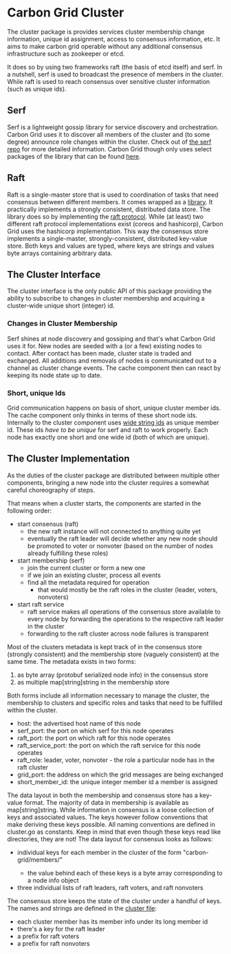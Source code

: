 # Carbon Grid Cluster

The cluster package is provides services cluster membership change information, unique id assignment, access to consensus information, etc. It aims to make carbon grid operable without any additional consensus infrastructure such as zookeeper or etcd.

It does so by using two frameworks raft (the basis of etcd itself) and serf. In a nutshell, serf is used to broadcast the presence of members in the cluster. While raft is used to reach consensus over sensitive cluster information (such as unique ids).

## Serf

Serf is a lightweight gossip library for service discovery and orchestration. Carbon Grid uses it to discover all members of the cluster and (to some degree) announce role changes within the cluster. Check out of [the serf repo](https://github.com/hashicorp/serf) for more detailed information. Carbon Grid though only uses select packages of the library that can be found [here](https://github.com/hashicorp/serf/tree/master/serf).

## Raft

Raft is a single-master store that is used to coordination of tasks that need consensus between different members. It comes wrapped as a [library](https://github.com/hashicorp/raft). It practically implements a strongly consistent, distributed data store. The library does so by implementing the [raft protocol](http://thesecretlivesofdata.com/raft/). While (at least) two different raft protocol implementations exist (coreos and hashicorp), Carbon Grid uses the hashicorp implementation. This way the consensus store implements a single-master, strongly-consistent, distributed key-value store. Both keys and values are typed, where keys are strings and values byte arrays containing arbitrary data.

## The Cluster Interface

The cluster interface is the only public API of this package providing the ability to subscribe to changes in cluster membership and acquiring a cluster-wide unique short (integer) id.

### Changes in Cluster Membership

Serf shines at node discovery and gossiping and that's what Carbon Grid uses it for. New nodes are seeded with a (or a few) existing nodes to contact. After contact has been made, cluster state is traded and exchanged. All additions and removals of nodes is communicated out to a channel as cluster change events. The cache component then can react by keeping its node state up to date.

### Short, unique Ids

Grid communication happens on basis of short, unique cluster member ids. The cache component only thinks in terms of these short node ids. Internally to the cluster component uses [wide string ids](https://github.com/oklog/ulid) as unique member id. These ids *have to be unique* for serf and raft to work properly. Each node has exactly one short and one wide id (both of which are unique).

## The Cluster Implementation

As the duties of the cluster package are distributed between multiple other components, bringing a new node into the cluster requires a somewhat careful choreography of steps.

That means when a cluster starts, the components are started in the following order:
* start consensus (raft)
  * the new raft instance will not connected to anything quite yet
  * eventually the raft leader will decide whether any new node should be promoted to voter or nonvoter (based on the number of nodes already fulfilling these roles)
* start membership (serf)
  * join the current cluster or form a new one
  * if we join an existing cluster, process all events
  * find all the metadata required for operation
    * that would mostly be the raft roles in the cluster (leader, voters, nonvoters)
* start raft service
  * raft service makes all operations of the consensus store available to every node by forwarding the operations to the respective raft leader in the cluster
  * forwarding to the raft cluster across node failures is transparent

Most of the clusters metadata is kept track of in the consensus store (strongly consistent) and the membership store (vaguely consistent) at the same time.
The metadata exists in two forms:
1. as byte array (protobuf serialized node info) in the consensus store
2. as multiple map[string]string in the membership store

Both forms include all information necessary to manage the cluster, the membership to clusters and specific roles and tasks that need to be fulfilled within the cluster.
  * host: the advertised host name of this node
  * serf_port: the port on which serf for this node operates
  * raft_port: the port on which raft for this node operates
  * raft_service_port: the port on which the raft service for this node operates
  * raft_role: leader, voter, nonvoter - the role a particular node has in the raft cluster
  * grid_port: the address on which the grid messages are being exchanged
  * short_member_id: the unique integer member id a member is assigned

The data layout in both the membership and consensus store has a key-value format. The majority of data in membership is available as map[string]string. While information in consensus is a loose collection of keys and associated values. The keys however follow conventions that make deriving these keys possible. All naming conventions are defined in cluster.go as constants. Keep in mind that even though these keys read like directories, they are not! The data layout for consensus looks as follows:
* individual keys for each member in the cluster of the form "carbon-grid/members/<long member id>"
  * the value behind each of these keys is a byte array corresponding to a node info object
* three individual lists of raft leaders, raft voters, and raft nonvoters

The consensus store keeps the state of the cluster under a handful of keys. The names and strings are defined in the [cluster file](mhelmich/carbon-copy-go/cluster/cluster.go#L78):
* each cluster member has its member info under its long member id
* there's a key for the raft leader
* a prefix for raft voters
* a prefix for raft nonvoters
